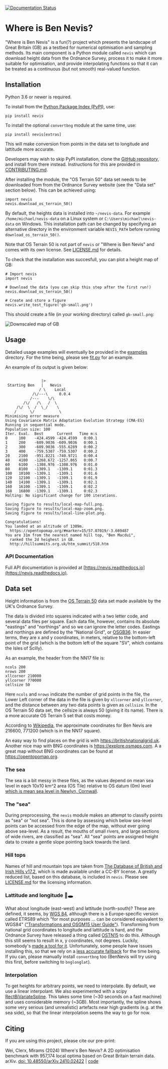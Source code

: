[![Documentation Status](https://readthedocs.org/projects/nevis/badge/?version=latest)](https://nevis.readthedocs.io/en/latest/?badge=latest)

# Where is Ben Nevis?

"Where is Ben Nevis" is a fun(?) project which presents the landscape of Great Britain (GB) as a testbed for numerical optimisation and sampling methods.
Its main component is a Python module called `nevis` which can download height data from the Ordnance Survey, process it to make it more suitable for optimisation, and provide interpolating functions so that it can be treated as a continuous (but not smooth) real-valued function.

## Installation

Python 3.6 or newer is required.

To install from the [Python Package Index (PyPI)](https://pypi.org/project/nevis/), use:
```
pip install nevis
```

To install the optional `convertbng` module at the same time, use:
```
pip install nevis[extras]
```
This will make conversion from points in the data set to longitude and lattitude more accurate.

Developers may wish to skip PyPI installation, clone the [GitHub repository](https://github.com/CardiacModelling/BenNevis), and install from there instead.
Instructions for this are provided in [CONTRIBUTING.md](https://github.com/CardiacModelling/BenNevis/blob/main/CONTRIBUTING.md).

After installing the module, the "OS Terrain 50" data set needs to be downloaded from from the Ordnance Survey website (see the "Data set" section below).
This can be achieved using:
```
import nevis
nevis.download_os_terrain_50()
```
By default, the heights data is installed into `~/nevis-data`.
For example `/home/michael/nevis-data` on a Linux system or `C:\Users\michael\nevis-data` on Windows.
This installation path can be changed by specifying an alternative directory in the environment variable `NEVIS_PATH` before running `download_os_terrain_50()`.

Note that OS Terrain 50 is not part of `nevis` or "Where is Ben Nevis" and comes with its own license.
See [LICENSE.md](https://github.com/CardiacModelling/BenNevis/blob/main/LICENSE.md) for details.

To check that the installation was succesfull, you can plot a height map of GB:

```
# Import nevis
import nevis

# Download the data (you can skip this step after the first run!)
nevis.download_os_terrain_50()

# Create and store a figure
nevis.write_test_figure('gb-small.png')
```

This should create a file (in your working directory) called `gb-small.png`:

![Downscaled map of GB](https://github.com/CardiacModelling/BenNevis/blob/main/gb-small.png)

## Usage

Detailed usage examples will eventually be provided in the [examples](https://github.com/CardiacModelling/BenNevis/blob/main/examples/README.md) directory.
For the time being, please see [fit.py](https://github.com/CardiacModelling/BenNevis/blob/main/fit.py) for an example.

An example of its output is given below:
```

                |>          
 Starting Ben   |   Nevis   
               / \    Local
            /\/---\     0.0.4
           /---    \/\      
        /\/   /\   /  \     
     /\/  \  /  \_/    \    
    /      \/           \   
Minimising error measure
Using Covariance Matrix Adaptation Evolution Strategy (CMA-ES)
Running in sequential mode.
Population size: 100
Iter. Eval.  Best      Current   Time m:s
0     100    -424.4599 -424.4599   0:00.1
1     200    -609.9036 -609.9036   0:00.1
2     300    -609.9036 -555.6289   0:00.2
3     400    -759.5307 -759.5307   0:00.2
20    2100   -951.8221 -740.9721   0:00.4
40    4100   -1268.672 -1257.865   0:00.7
60    6100   -1308.976 -1308.976   0:01.0
80    8100   -1309.1   -1309.1     0:01.3
100   10100  -1309.1   -1309.1     0:01.6
120   12100  -1309.1   -1309.1     0:01.9
140   14100  -1309.1   -1309.1     0:02.1
160   16100  -1309.1   -1309.1     0:02.2
168   16800  -1309.1   -1309.1     0:02.3
Halting: No significant change for 100 iterations.

Saving figure to results/local-map-full.png.
Saving figure to results/local-map-zoom.png.
Saving figure to results/local-line-plot.png.

Congratulations!
You landed at an altitude of 1309m.
  https://opentopomap.org/#marker=15/57.07019/-3.669487
You are 31m from the nearest named hill top, "Ben Macdui",
  ranked the 2d heighest in GB.
  http://hillsummits.org.uk/htm_summit/518.htm
```

### API Documentation

Full API documentation is provided at [https://nevis.readthedocs.io](https://nevis.readthedocs.io).

## Data set

Height information is from the [OS Terrain 50](https://www.ordnancesurvey.co.uk/business-government/products/terrain-50) data set made available by the UK's Ordnance Survey.

The data is divided into squares indicated with a two letter code, and several data files per square.
Each data file, however, contains its absolute "eastings" and "northings" and so we can ignore the letter codes.
Eastings and northings are defined by the "National Grid", or [OSGB36](https://en.wikipedia.org/wiki/Ordnance_Survey_National_Grid).
In easier terms, they are x and y coordinates, in meters, relative to the bottom-left point of the grid (which is the bottom left of the square "SV", which contains the Isles of Scilly).

As an example, the header from the NN17 file is:

```
ncols 200
nrows 200
xllcorner 210000
yllcorner 770000
cellsize 50
```

Here ``ncols`` and ``nrows`` indicate the number of grid points in the file, the Lower Left corner of the data in the file is given by `xllcorner` and `yllcorner`, and the distance between any two data points is given as `cellsize`.
In the OS Terrain 50 data set, the cellsize is always 50 (giving it its name).
There is a more accurate OS Terrain 5 set that costs money.

According to [Wikipedia](https://en.wikipedia.org/wiki/Ordnance_Survey_National_Grid#Grid_digits), the approximate coordinates for Ben Nevis are 216600, 771200 (which is in the NN17 square).

An easy way to find places on the grid is with https://britishnationalgrid.uk.
Another nice map with BNG coordinates is https://explore.osmaps.com.
A a great map without BNG coordinates can be found at https://opentopomap.org.

### The sea

The sea is a bit messy in these files, as the values depend on mean sea level in each 10x10 km^2 area (OS Tile) relative to OS datum (0m) level [which is mean sea level in Newlyn, Cornwall](https://en.wikipedia.org/wiki/Ordnance_datum).

### The "sea"

During preprocessing, the `nevis` module makes an attempt to classify points as "sea" or "not sea".
This is done by assessing which below sea-level points can be accessed from the edge of the map, without ever going above sea-level.
As a result, the mouths of small rivers, and large sections of wide rivers, are classified as "sea".
All "sea" points are assigned height data to create a gentle slope pointing back towards the land.

### Hill tops

Names of hill and mountain tops are taken from [The Database of British and Irish Hills v17.2](http://www.hills-database.co.uk), which is made available under a CC-BY license.
A greatly reduced list, based on this database, is included in `nevis`.
Please see [LICENSE.md](https://github.com/CardiacModelling/BenNevis/blob/main/LICENSE.md) for the licensing information.

### Lattitude and longitude 🐇🕳️

What about longitude (east-west) and lattitude (north-south)?
These are defined, it seems, by [WGS 84](https://en.wikipedia.org/wiki/World_Geodetic_System#WGS84), although there is a Europe-specific version called ETRS89 which "for most purposes ... can be considered equivalent to WGS84" (["Transformations and OSGM15 User Guide"](https://www.ordnancesurvey.co.uk/business-government/tools-support/os-net/for-developers)).
Transforming from national grid coordinates to longitude and lattitude is hard, and the Ordnance Survey have released a thing called [OSTN15](https://www.ordnancesurvey.co.uk/business-government/tools-support/os-net/for-developers) to do this.
Although this still seems to result in x, y coordinates, not degrees.
Luckily, somebody's [made a tool for it](https://github.com/urschrei/convertbng).
Unfortunately, some people have issues installing this, so that we rely on a [less accurate fallback](https://github.com/MichaelClerx/bnglonlat) for the time being.
If you can, please manually install `convertbng` too (BenNevis will try using this first, before switching to `bnglonglat`).

### Interpolation

To get heights for arbitrary points, we need to interpolate.
By default, we use a linear interpolant.
We also experimented with a scipy [RectBiVariateSpline](https://docs.scipy.org/doc/scipy/reference/generated/scipy.interpolate.RectBivariateSpline.html).
This takes some time (~30 seconds on a fast machine) and uses considerable memory (~3GB).
Most importantly, the spline shows some very serious (and unrealistic) artefacts near high gradients (e.g. at the sea side), so that the linear interpolation seems the way to go for now.

## Citing

If you are using this project, please cite our pre-print:

Wei, Clerx, Mirams (2024) 
Where's Ben Nevis? A 2D optimisation benchmark with 957,174 local optima based on Great Britain terrain data.
arXiv. 
[doi: 10.48550/arXiv.2410.02422](https://doi.org/10.48550/arXiv.2410.02422)
| [code](https://github.com/CardiacModelling/BenNevisBenchmark)
